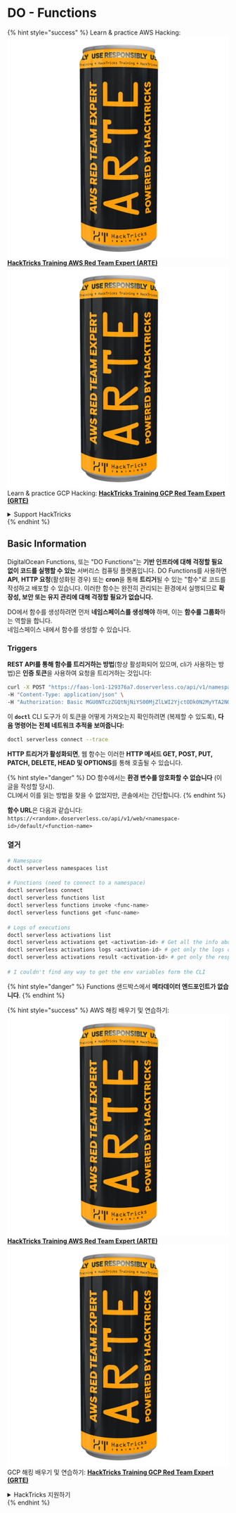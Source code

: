 # DO - Functions

{% hint style="success" %}
Learn & practice AWS Hacking:<img src="../../../.gitbook/assets/image (1) (1) (1).png" alt="" data-size="line">[**HackTricks Training AWS Red Team Expert (ARTE)**](https://training.hacktricks.xyz/courses/arte)<img src="../../../.gitbook/assets/image (1) (1) (1).png" alt="" data-size="line">\
Learn & practice GCP Hacking: <img src="../../../.gitbook/assets/image (2).png" alt="" data-size="line">[**HackTricks Training GCP Red Team Expert (GRTE)**<img src="../../../.gitbook/assets/image (2).png" alt="" data-size="line">](https://training.hacktricks.xyz/courses/grte)

<details>

<summary>Support HackTricks</summary>

* Check the [**subscription plans**](https://github.com/sponsors/carlospolop)!
* **Join the** 💬 [**Discord group**](https://discord.gg/hRep4RUj7f) or the [**telegram group**](https://t.me/peass) or **follow** us on **Twitter** 🐦 [**@hacktricks\_live**](https://twitter.com/hacktricks_live)**.**
* **Share hacking tricks by submitting PRs to the** [**HackTricks**](https://github.com/carlospolop/hacktricks) and [**HackTricks Cloud**](https://github.com/carlospolop/hacktricks-cloud) github repos.

</details>
{% endhint %}

## Basic Information

DigitalOcean Functions, 또는 "DO Functions"는 **기반 인프라에 대해 걱정할 필요 없이 코드를 실행할 수 있는** 서버리스 컴퓨팅 플랫폼입니다. DO Functions를 사용하면 **API**, **HTTP 요청**(활성화된 경우) 또는 **cron**을 통해 **트리거**될 수 있는 "함수"로 코드를 작성하고 배포할 수 있습니다. 이러한 함수는 완전히 관리되는 환경에서 실행되므로 **확장성, 보안 또는 유지 관리에 대해 걱정할 필요가 없습니다.**

DO에서 함수를 생성하려면 먼저 **네임스페이스를 생성해야** 하며, 이는 **함수를 그룹화**하는 역할을 합니다.\
네임스페이스 내에서 함수를 생성할 수 있습니다.

### Triggers

**REST API를 통해 함수를 트리거하는 방법**(항상 활성화되어 있으며, cli가 사용하는 방법)은 **인증 토큰**을 사용하여 요청을 트리거하는 것입니다:
```bash
curl -X POST "https://faas-lon1-129376a7.doserverless.co/api/v1/namespaces/fn-c100c012-65bf-4040-1230-2183764b7c23/actions/functionname?blocking=true&result=true" \
-H "Content-Type: application/json" \
-H "Authorization: Basic MGU0NTczZGQtNjNiYS00MjZlLWI2YjctODk0N2MyYTA2NGQ4OkhwVEllQ2t4djNZN2x6YjJiRmFGc1FERXBySVlWa1lEbUxtRE1aRTludXA1UUNlU2VpV0ZGNjNqWnVhYVdrTFg="
```
이 **`doctl`** CLI 도구가 이 토큰을 어떻게 가져오는지 확인하려면 (복제할 수 있도록), **다음 명령어는 전체 네트워크 추적을 보여줍니다:**
```bash
doctl serverless connect --trace
```
**HTTP 트리거가 활성화되면**, 웹 함수는 이러한 **HTTP 메서드 GET, POST, PUT, PATCH, DELETE, HEAD 및 OPTIONS**를 통해 호출될 수 있습니다.

{% hint style="danger" %}
DO 함수에서는 **환경 변수를 암호화할 수 없습니다** (이 글을 작성할 당시).\
CLI에서 이를 읽는 방법을 찾을 수 없었지만, 콘솔에서는 간단합니다.
{% endhint %}

**함수 URL**은 다음과 같습니다: `https://<random>.doserverless.co/api/v1/web/<namespace-id>/default/<function-name>`

### 열거
```bash
# Namespace
doctl serverless namespaces list

# Functions (need to connect to a namespace)
doctl serverless connect
doctl serverless functions list
doctl serverless functions invoke <func-name>
doctl serverless functions get <func-name>

# Logs of executions
doctl serverless activations list
doctl serverless activations get <activation-id> # Get all the info about execution
doctl serverless activations logs <activation-id> # get only the logs of execution
doctl serverless activations result <activation-id> # get only the response result of execution

# I couldn't find any way to get the env variables form the CLI
```
{% hint style="danger" %}
Functions 샌드박스에서 **메타데이터 엔드포인트가 없습니다**.
{% endhint %}

{% hint style="success" %}
AWS 해킹 배우기 및 연습하기:<img src="../../../.gitbook/assets/image (1) (1) (1).png" alt="" data-size="line">[**HackTricks Training AWS Red Team Expert (ARTE)**](https://training.hacktricks.xyz/courses/arte)<img src="../../../.gitbook/assets/image (1) (1) (1).png" alt="" data-size="line">\
GCP 해킹 배우기 및 연습하기: <img src="../../../.gitbook/assets/image (2).png" alt="" data-size="line">[**HackTricks Training GCP Red Team Expert (GRTE)**<img src="../../../.gitbook/assets/image (2).png" alt="" data-size="line">](https://training.hacktricks.xyz/courses/grte)

<details>

<summary>HackTricks 지원하기</summary>

* [**구독 계획**](https://github.com/sponsors/carlospolop) 확인하기!
* **💬 [**Discord 그룹**](https://discord.gg/hRep4RUj7f) 또는 [**텔레그램 그룹**](https://t.me/peass)에 참여하거나 **Twitter** 🐦 [**@hacktricks\_live**](https://twitter.com/hacktricks_live)**를 팔로우하세요.**
* **[**HackTricks**](https://github.com/carlospolop/hacktricks) 및 [**HackTricks Cloud**](https://github.com/carlospolop/hacktricks-cloud) 깃허브 리포지토리에 PR을 제출하여 해킹 트릭을 공유하세요.**

</details>
{% endhint %}
